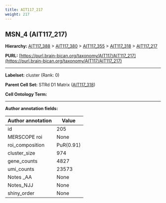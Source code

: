 ```yaml
---
title: AIT117_217
weight: 217
---
```

## MSN_4 (AIT117_217)
<b>Hierarchy: </b>
[AIT117_388](../AIT117_388) >
[AIT117_380](../AIT117_380) >
[AIT117_355](../AIT117_355) >
[AIT117_318](../AIT117_318) >
[AIT117_217](../AIT117_217)

**PURL:** [https://purl.brain-bican.org/taxonomy/AIT117/AIT117_217](https://purl.brain-bican.org/taxonomy/AIT117/AIT117_217)

---


**Labelset:** cluster (Rank: 0)

**Parent Cell Set:** STRd D1 Matrix ([AIT117_318](../AIT117_318))



**Cell Ontology Term:** 

[MARKER GENES.]: #


---

[TRANSFERRED ANNOTATIONS.]: #


[AUTHOR ANNOTATION FIELDS.]: #


**Author annotation fields:**

| Author annotation | Value |
|-------------------|-------|
|id|205|
|MERSCOPE roi|None|
|roi_composition|PuR(0.91) | CaH(0.08)|
|cluster_size|974|
|gene_counts|4827|
|umi_counts|23573|
|Notes _AA|None|
|Notes_NJJ|None|
|shiny_order|None|
